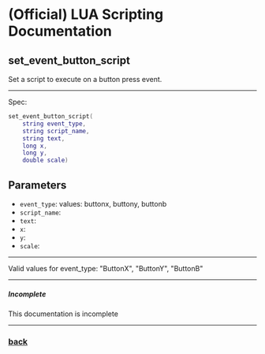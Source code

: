 
# (Official) LUA Scripting Documentation

## set_event_button_script

Set a script to execute on a button press event.

___

Spec:

```lua
set_event_button_script(
	string event_type,
	string script_name,
	string text,
	long x,
	long y,
	double scale)
```

## Parameters

- `event_type`: values: buttonx, buttony, buttonb
- `script_name`: 
- `text`: 
- `x`: 
- `y`: 
- `scale`: 

___

Valid values for event_type: "ButtonX", "ButtonY", "ButtonB"

___

##### Incomplete

This documentation is incomplete

___

### [back](../other)

